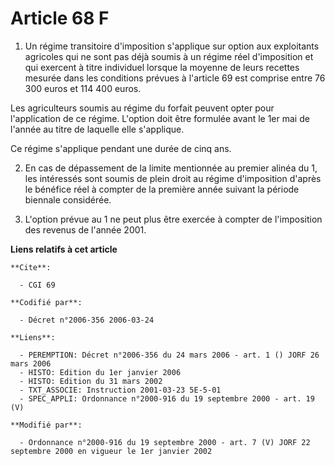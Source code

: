 # Article 68 F

1. Un régime transitoire d'imposition s'applique sur option aux exploitants agricoles qui ne sont pas déjà soumis à un régime
réel d'imposition et qui exercent à titre individuel lorsque la moyenne de leurs recettes mesurée dans les conditions prévues
à l'article 69 est comprise entre 76 300 euros et 114 400 euros.

Les agriculteurs soumis au régime du forfait peuvent opter pour l'application de ce régime. L'option doit être formulée avant
le 1er mai de l'année au titre de laquelle elle s'applique.

Ce régime s'applique pendant une durée de cinq ans.

2. En cas de dépassement de la limite mentionnée au premier alinéa du 1, les intéressés sont soumis de plein droit au régime
d'imposition d'après le bénéfice réel à compter de la première année suivant la période biennale considérée.

3. L'option prévue au 1 ne peut plus être exercée à compter de l'imposition des revenus de l'année 2001.

**Liens relatifs à cet article**

	**Cite**:

	  - CGI 69

	**Codifié par**:

	  - Décret n°2006-356 2006-03-24

	**Liens**:

	  - PEREMPTION: Décret n°2006-356 du 24 mars 2006 - art. 1 () JORF 26 mars 2006
	  - HISTO: Edition du 1er janvier 2006
	  - HISTO: Edition du 31 mars 2002
	  - TXT_ASSOCIE: Instruction 2001-03-23 5E-5-01
	  - SPEC_APPLI: Ordonnance n°2000-916 du 19 septembre 2000 - art. 19 (V)

	**Modifié par**:

	  - Ordonnance n°2000-916 du 19 septembre 2000 - art. 7 (V) JORF 22 septembre 2000 en vigueur le 1er janvier 2002
